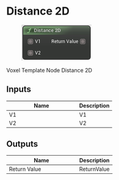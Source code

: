 # Distance 2D

<div align="left" data-full-width="false">

<figure><img src="../../../../.gitbook/assets/Distance_2D.png" alt=""><figcaption></figcaption></figure>

</div>

Voxel Template Node Distance 2D

## Inputs

<table><thead><tr><th width="170">Name</th><th>Description</th></tr></thead><tbody><tr><td>V1</td><td>V1</td></tr><tr><td>V2</td><td>V2</td></tr></tbody></table>

## Outputs

<table><thead><tr><th width="170">Name</th><th>Description</th></tr></thead><tbody><tr><td>Return Value</td><td>ReturnValue</td></tr></tbody></table>
